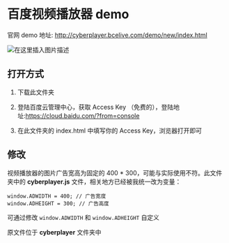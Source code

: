 # 百度视频播放器 demo

官网 demo 地址: http://cyberplayer.bcelive.com/demo/new/index.html

![在这里插入图片描述](https://img-blog.csdnimg.cn/20181122160754521.png?x-oss-process=image/watermark,type_ZmFuZ3poZW5naGVpdGk,shadow_10,text_aHR0cHM6Ly9ibG9nLmNzZG4ubmV0L3FxXzM5NzU5MTE1,size_16,color_FFFFFF,t_70)

## 打开方式

1. 下载此文件夹

2. 登陆百度云管理中心，获取 Access Key （免费的），登陆地址:https://cloud.baidu.com/?from=console

3. 在此文件夹的 index.html 中填写你的 Access Key，浏览器打开即可

## 修改

视频播放器的图片广告宽高为固定的 400 \* 300，可能与实际使用不符。此文件夹中的 **cyberplayer.js** 文件，相关地方已经被我统一改为变量：

```
window.ADWIDTH = 400; // 广告宽度
window.ADHEIGHT = 300; // 广告高度
```

可通过修改 `window.ADWIDTH` 和 `window.ADHEIGHT` 自定义

原文件位于 **cyberplayer** 文件夹中
